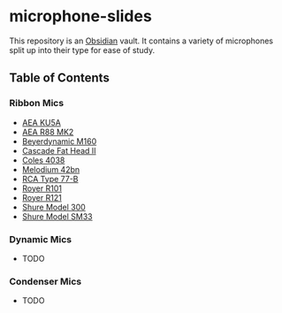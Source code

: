 # microphone-slides

This repository is an [Obsidian](https://obsidian.md/) vault. It contains a variety of microphones split up into their type for ease of study.

## Table of Contents

### Ribbon Mics
- [AEA KU5A](Ribbon%20Mics/AEA%20KU5A.md)
- [AEA R88 MK2](Ribbon%20Mics/AEA%20R88%20MK2.md)
- [Beyerdynamic M160](Ribbon%20Mics/Beyerdynamic%20M160.md)
- [Cascade Fat Head II](Ribbon%20Mics/Cascade%20Fat%20Head%20II.md)
- [Coles 4038](Ribbon%20Mics/Coles%204038.md)
- [Melodium 42bn](Ribbon%20Mics/Melodium%2042bn.md)
- [RCA Type 77-B](Ribbon%20Mics/RCA%20Type%2077-B.md)
- [Royer R101](Ribbon%20Mics/Royer%20R101.md)
- [Royer R121](Ribbon%20Mics/Royer%20R121.md)
- [Shure Model 300](Ribbon%20Mics/Shure%20Model%20300.md)
- [Shure Model SM33](Ribbon%20Mics/Shure%20Model%20SM33.md)

### Dynamic Mics
- TODO
### Condenser Mics
- TODO